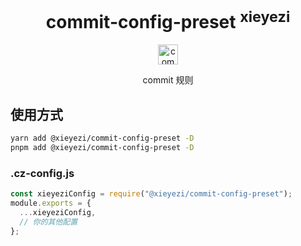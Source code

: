 
<h1 align="center">commit-config-preset <sup>xieyezi</sup></h1>

<p align="center">
<a href="https://www.npmjs.com/package/@xieyezi/commit-config-preset" target="__blank"><img src="https://api.iconify.design/simple-icons:git.svg?color=%23878787" height="32" alt="commit-config-preset" /></a>
</p>

<p align="center">commit 规则<br>
</p>

## 使用方式

```bash
yarn add @xieyezi/commit-config-preset -D
pnpm add @xieyezi/commit-config-preset -D
```

### .cz-config.js

```js
const xieyeziConfig = require("@xieyezi/commit-config-preset");
module.exports = {
  ...xieyeziConfig,
  // 你的其他配置
};
```

